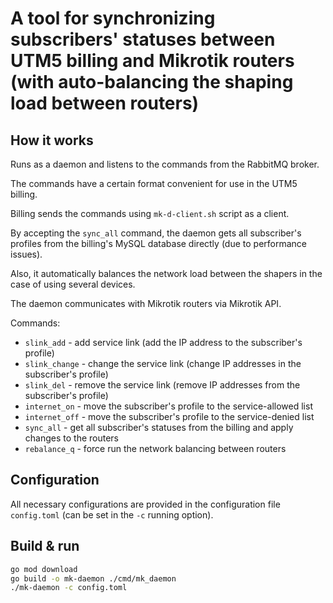 # A tool for synchronizing subscribers' statuses between UTM5 billing and Mikrotik routers (with auto-balancing the shaping load between routers)

## How it works
Runs as a daemon and listens to the commands from the RabbitMQ broker.

The commands have a certain format convenient for use in the UTM5 billing.

Billing sends the commands using `mk-d-client.sh` script as a client.

By accepting the `sync_all` command, the daemon gets all subscriber's profiles from the billing's MySQL 
database directly (due to performance issues).

Also, it automatically balances the network load between the shapers in the case of using several devices.

The daemon communicates with Mikrotik routers via Mikrotik API.

Commands:
- `slink_add`    - add service link (add the IP address to the subscriber's profile)
- `slink_change` - change the service link (change IP addresses in the subscriber's profile)
- `slink_del`    - remove the service link (remove IP addresses from the subscriber's profile)
- `internet_on`  - move the subscriber's profile to the service-allowed list
- `internet_off` - move the subscriber's profile to the service-denied list
- `sync_all`     - get all subscriber's statuses from the billing and apply changes to the routers
- `rebalance_q`  - force run the network balancing between routers

## Configuration
All necessary configurations are provided in the configuration file `config.toml` 
(can be set in the `-c` running option).

## Build & run
```bash
go mod download
go build -o mk-daemon ./cmd/mk_daemon
./mk-daemon -c config.toml
```
